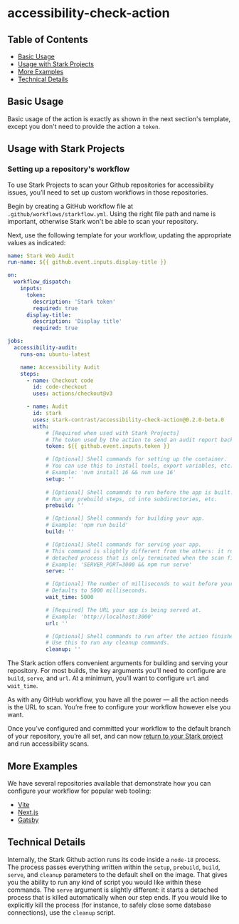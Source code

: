 # accessibility-check-action

## Table of Contents

- [Basic Usage](#basic-usage)
- [Usage with Stark Projects](#usage-with-stark-projects)
- [More Examples](#more-examples)
- [Technical Details](#technical-details)

## Basic Usage

Basic usage of the action is exactly as shown in the next section's template, except you don't need to provide the action a `token`.

## Usage with Stark Projects

### Setting up a repository's workflow

To use Stark Projects to scan your Github repositories for accessibility issues, you’ll need to set up custom workflows in those repositories.

Begin by creating a GitHub workflow file at `.github/workflows/starkflow.yml`. Using the right file path and name is important, otherwise Stark won't be able to scan your repository.

Next, use the following template for your workflow, updating the appropriate values as indicated:

```yml
name: Stark Web Audit
run-name: ${{ github.event.inputs.display-title }}

on:
  workflow_dispatch:
    inputs:
      token:
        description: 'Stark token'
        required: true
      display-title:
        description: 'Display title'
        required: true

jobs:
  accessibility-audit:
    runs-on: ubuntu-latest

    name: Accessibility Audit
    steps:
      - name: Checkout code
        id: code-checkout
        uses: actions/checkout@v3

      - name: Audit
        id: stark
        uses: stark-contrast/accessibility-check-action@0.2.0-beta.0
        with:
            # [Required when used with Stark Projects]
            # The token used by the action to send an audit report back to Stark.
            token: ${{ github.event.inputs.token }}

            # [Optional] Shell commands for setting up the container.
            # You can use this to install tools, export variables, etc.
            # Example: 'nvm install 16 && nvm use 16'
            setup: ''
            
            # [Optional] Shell comamnds to run before the app is built.
            # Run any prebuild steps, cd into subdirectories, etc.
            prebuild: ''

            # [Optional] Shell commands for building your app.
            # Example: 'npm run build'
            build: ''

            # [Optional] Shell commands for serving your app.
            # This command is slightly different from the others: it runs in a long-lived,
            # detached process that is only terminated when the scan finishes and our action stops.
            # Example: 'SERVER_PORT=3000 && npm run serve'
            serve: ''

            # [Optional] The number of milliseconds to wait before your app is ready.
            # Defaults to 5000 milliseconds.
            wait_time: 5000

            # [Required] The URL your app is being served at.
            # Example: 'http://localhost:3000'
            url: ''

            # [Optional] Shell commands to run after the action finishes a scan.
            # Use this to run any cleanup commands.
            cleanup: ''
```

The Stark action offers convenient arguments for building and serving your repository. For most builds, the key arguments you’ll need to configure are `build`, `serve`, and `url`. At a minimum, you’ll want to configure `url` and `wait_time`.

As with any GitHub workflow, you have all the power — all the action needs is the URL to scan. You’re free to configure your workflow however else you want.

Once you’ve configured and committed your workflow to the default branch of your repository, you’re all set, and can now [return to your Stark project](https://account.getstark.co/projects) and run accessibility scans.

## More Examples

We have several repositories available that demonstrate how you can configure your workflow for popular web tooling:

- [Vite](https://github.com/stark-projects-demos/vite-demo)
- [Next.js](https://github.com/stark-projects-demos/nextjs-demo)
- [Gatsby](https://github.com/stark-projects-demos/gatsby-demo)

## Technical Details

Internally, the Stark Github action runs its code inside a `node-18` process. The process passes everything written within the `setup`, `prebuild`, `build`, `serve`, and `cleanup` parameters to the default shell on the image. That gives you the ability to run any kind of script you would like within these commands. The `serve` argument is slightly different: it starts a detached process that is killed automatically when our step ends. If you would like to explicitly kill the process (for instance, to safely close some database connections), use the `cleanup` script.
